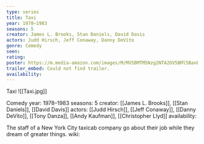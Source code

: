 ```yaml
---
type: series
title: Taxi
year: 1978–1983
seasons: 5
creator: James L. Brooks, Stan Daniels, David Davis
actors: Judd Hirsch, Jeff Conaway, Danny DeVito
genre: Comedy
seen:
rating: 
poster: https://m.media-amazon.com/images/M/MV5BMTM5Nzg2NTA2OV5BMl5BanBnXkFtZTcwMjk5MzYyMQ@@._V1_SX300.jpg
trailer_embed: Could not find trailer.
availability:
---
```

Taxi
![[Taxi.jpg]]

Comedy
year: 1978–1983
seasons: 5
creator: [[James L. Brooks]], [[Stan Daniels]], [[David Davis]]
actors: [[Judd Hirsch]], [[Jeff Conaway]], [[Danny DeVito]], [[Tony Danza]], [[Andy Kaufman]], [[Christopher Llyd]]
availability:

The staff of a New York City taxicab company go about their job while they dream of greater things.
wiki: 


